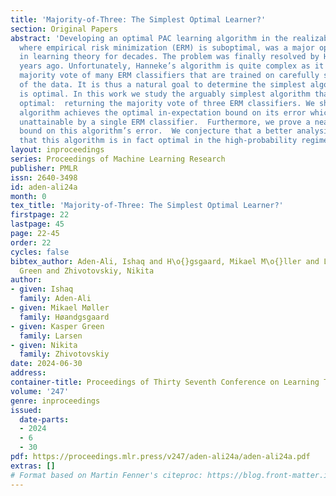 ```yaml
---
title: 'Majority-of-Three: The Simplest Optimal Learner?'
section: Original Papers
abstract: 'Developing an optimal PAC learning algorithm in the realizable setting,
  where empirical risk minimization (ERM) is suboptimal, was a major open problem
  in learning theory for decades. The problem was finally resolved by Hanneke a few
  years ago. Unfortunately, Hanneke’s algorithm is quite complex as it returns the
  majority vote of many ERM classifiers that are trained on carefully selected subsets
  of the data. It is thus a natural goal to determine the simplest algorithm that
  is optimal. In this work we study the arguably simplest algorithm that could be
  optimal:  returning the majority vote of three ERM classifiers. We show that this
  algorithm achieves the optimal in-expectation bound on its error which is provably
  unattainable by a single ERM classifier.  Furthermore, we prove a near-optimal high-probability
  bound on this algorithm’s error.  We conjecture that a better analysis will prove
  that this algorithm is in fact optimal in the high-probability regime.'
layout: inproceedings
series: Proceedings of Machine Learning Research
publisher: PMLR
issn: 2640-3498
id: aden-ali24a
month: 0
tex_title: 'Majority-of-Three: The Simplest Optimal Learner?'
firstpage: 22
lastpage: 45
page: 22-45
order: 22
cycles: false
bibtex_author: Aden-Ali, Ishaq and H\o{}gsgaard, Mikael M\o{}ller and Larsen, Kasper
  Green and Zhivotovskiy, Nikita
author:
- given: Ishaq
  family: Aden-Ali
- given: Mikael Møller
  family: Høandgsgaard
- given: Kasper Green
  family: Larsen
- given: Nikita
  family: Zhivotovskiy
date: 2024-06-30
address:
container-title: Proceedings of Thirty Seventh Conference on Learning Theory
volume: '247'
genre: inproceedings
issued:
  date-parts:
  - 2024
  - 6
  - 30
pdf: https://proceedings.mlr.press/v247/aden-ali24a/aden-ali24a.pdf
extras: []
# Format based on Martin Fenner's citeproc: https://blog.front-matter.io/posts/citeproc-yaml-for-bibliographies/
---
```

